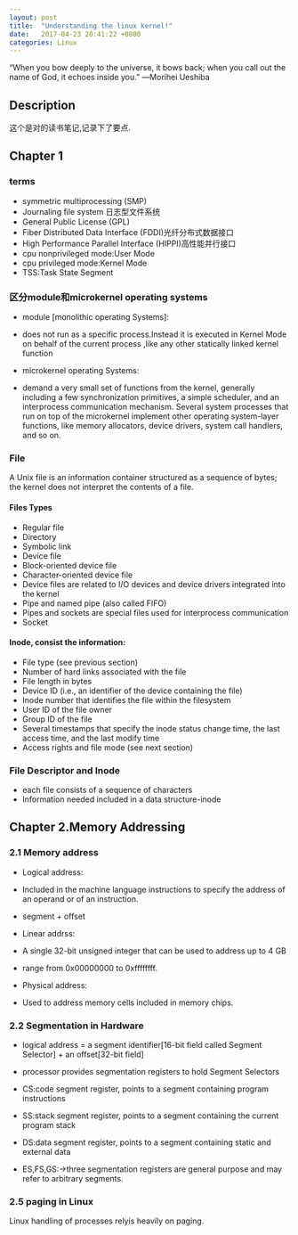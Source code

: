 ```yaml
---
layout: post
title:  "Understanding the linux kernel!"
date:   2017-04-23 20:41:22 +0800
categories: Linux
---
```


“When you bow deeply to the universe, it bows back; when you call out the name of God, it echoes inside you.”
―Morihei Ueshiba

## Description
这个是对<Understanding the linux kernel>的读书笔记,记录下了要点.


## Chapter 1
### terms
- symmetric multiprocessing (SMP)
- Journaling file system 日志型文件系统
- General Public License (GPL)
- Fiber Distributed Data Interface (FDDI)光纤分布式数据接口
- High Performance Parallel Interface (HIPPI)高性能并行接口
- cpu nonprivileged mode:User Mode
- cpu privileged mode:Kernel Mode
- TSS:Task State Segment



### 区分module和microkernel operating systems
- module [monolithic operating Systems]:
- does not run as a specific process.Instead it is executed in Kernel Mode on behalf of the current process ,like any other statically linked kernel function

- microkernel operating Systems:
- demand a very small set of functions from the kernel, generally including a few synchronization primitives, a simple scheduler, and an interprocess communication mechanism. Several system processes that run on top of the microkernel implement other operating system-layer functions, like memory allocators, device drivers, system call handlers, and so on.

### File
A Unix file is an information container structured as a sequence of bytes; the kernel does not interpret the contents of a file.

#### Files Types
- Regular file
- Directory
- Symbolic link
- Device file
- Block-oriented device file
- Character-oriented device file
- Device files are related to I/O devices and device drivers integrated into the kernel
- Pipe and named pipe (also called FIFO)
- Pipes and sockets are special files used for interprocess communication
- Socket

#### Inode, consist the information:
- File type (see previous section)
- Number of hard links associated with the file
- File length in bytes
- Device ID (i.e., an identifier of the device containing the file)
- Inode number that identifies the file within the filesystem
- User ID of the file owner
- Group ID of the file
- Several timestamps that specify the inode status change time, the last access time, and
the last modify time
- Access rights and file mode (see next section)


### File Descriptor and Inode
- each file consists of a sequence of characters
- Information needed included in a data structure-inode

## Chapter 2.Memory Addressing
### 2.1 Memory address
- Logical address:
- Included in the machine language instructions to specify the address of an operand or of an instruction.
- segment + offset

- Linear addrss:
- A single 32-bit unsigned integer that can be used to address up to 4 GB
- range from 0x00000000 to 0xffffffff.

- Physical address:
- Used to address memory cells included in memory chips.



### 2.2 Segmentation in Hardware

- logical address = a segment identifier[16-bit field called Segment Selector]  + an offset[32-bit field]

- processor provides segmentation registers to hold Segment Selectors
- CS:code segment register, points to a segment containing program instructions

- SS:stack segment register, points to a segment containing the current program stack

- DS:data segment register, points to a segment containing static and external data

- ES,FS,GS:->three segmentation registers are general purpose and may refer to arbitrary segments.


### 2.5 paging in Linux
Linux handling of processes relyis heavily on paging.
